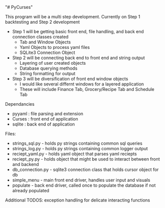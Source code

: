 "# PyCurses" 

This program will be a multi step development. Currently on Step 1 backtesting and Step 2 development

- Step 1 will be getting basic front end, file handling, and back end connection classes created
    - Tab and Window Objects
    - Yaml Objects to process yaml files
    - SQLite3 Connection Object
- Step 2 will be connecting back end to front end and string output
    - Layering of user created objects
    - Database querying methods 
    - String formatting for output 
- Step 3 will be diversification of front end window objects
    - I would like several differnt windows for a layered application
    - These will include Finance Tab, Grocery/Recipe Tab and Schedule Tab

Dependancies
- pyyaml : file parsing and extension
- Curses : front end of application
- sqlite : back end of application

Files:
- strings_sql.py - holds py strings containing common sql queries
- strings_log.py - holds py strings containing common logger output
- reciept_yaml.py - holds yaml object that parses yaml reciepts
- reciept_py.py - holds object that might be used to interact between front and backend
- db_connection.py - sqlite3 connection class that holds cursor object for db
- simple_menu - main front end driver, handles user input and visuals
- populate - back end driver, called once to populate the database if not already populated

Additional TODOS: exception handling for delicate interacting functions
